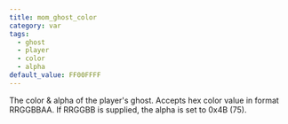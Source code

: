 ```yaml
---
title: mom_ghost_color
category: var
tags:
  - ghost
  - player
  - color
  - alpha
default_value: FF00FFFF
---
```


The color & alpha of the player's ghost.  Accepts hex color value in format RRGGBBAA. If RRGGBB is supplied, the alpha is set to 0x4B (75).